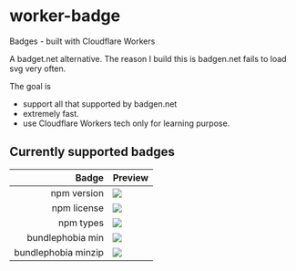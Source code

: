 worker-badge
============

Badges - built with Cloudflare Workers

A badget.net alternative. The reason I build this is badgen.net fails to load svg very often.

The goal is

* support all that supported by badgen.net
* extremely fast.
* use Cloudflare Workers tech only for learning purpose.

## Currently supported badges

|               Badge | Preview                                                             |
|--------------------:|---------------------------------------------------------------------|
| npm version         | ![](https://badge-staging.tuananh.net/npm/v/camaro)                 |
| npm license         | ![](https://badge-staging.tuananh.net/npm/license/camaro)           |
| npm types           | ![](https://badge-staging.tuananh.net/npm/types/camaro)             |
| bundlephobia min    | ![]( https://badge-staging.tuananh.net/bundlephobia/min/camaro )    |
| bundlephobia minzip | ![]( https://badge-staging.tuananh.net/bundlephobia/minzip/camaro ) |